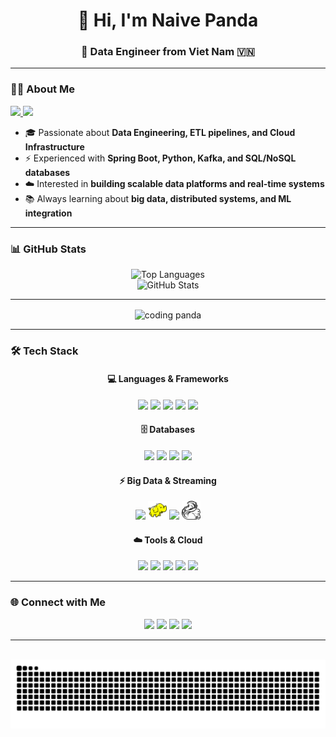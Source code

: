 <h1 align="center">👋 Hi, I'm Naive Panda</h1>
<h3 align="center">🚀 Data Engineer from Viet Nam 🇻🇳</h3>

---

### 👨‍💻 About Me

<p align="=left">
  <a href="https://github.com/nghoaibao03">
    <img height="20" src="https://komarev.com/ghpvc/?username=nghoaibao03&style=flat" />
  </a>
  <a href="https://github.com/nghoaibao03">
    <img height="20" src="https://img.shields.io/github/followers/nghoaibao03?label=follow&logo=github&style=flat" />
  </a>
</p>


- 🎓 Passionate about **Data Engineering, ETL pipelines, and Cloud Infrastructure**  
- ⚡ Experienced with **Spring Boot, Python, Kafka, and SQL/NoSQL databases**  
- ☁️ Interested in **building scalable data platforms and real-time systems**  
- 📚 Always learning about **big data, distributed systems, and ML integration**  

---

### 📊 GitHub Stats
<div align="center">
<!--   <img src="https://github-readme-stats.vercel.app/api?username=nghoaibao03&show_icons=true&count_private=true&include_all_commits=true&theme=shadow_red&hide_border=false" height="170" alt="GitHub Stats" /> -->
  <img src="https://github-readme-stats.vercel.app/api/top-langs?username=nghoaibao03&layout=compact&langs_count=8&theme=shadow_red&hide_border=false" height="170" alt="Top Languages" />
</div>

<div align="center">
<img src="https://github-readme-stats.vercel.app/api?username=nghoaibao03&show_icons=true&count_private=true&include_all_commits=true&theme=shadow_red&hide_border=false&rank_icon=github" height="170" alt="GitHub Stats" />
<!--   <img src="https://github-readme-stats.vercel.app/api/top-langs?username=nghoaibao03&layout=compact&langs_count=8&theme=dracula&hide_border=false" height="170" alt="Top Languages" /> -->
</div>

---

<div align="center">
  <img align="center" height="180" src="https://media3.giphy.com/media/v1.Y2lkPTc5MGI3NjExMjBucW56aDY0eGxjMmtoY2lkM3V0ZXc2dDRzZDc3d3c1cHpiaHljNiZlcD12MV9pbnRlcm5hbF9naWZfYnlfaWQmY3Q9Zw/sY6DRXWTn9a2k/giphy.gif" alt="coding panda" />
</div>

---

### 🛠️ Tech Stack
<div align="center">

#### 💻 Languages & Frameworks  
<img src="https://cdn.jsdelivr.net/gh/devicons/devicon/icons/javascript/javascript-original.svg" height="30" />
<img src="https://cdn.jsdelivr.net/gh/devicons/devicon/icons/typescript/typescript-original.svg" height="30" />
<img src="https://cdn.jsdelivr.net/gh/devicons/devicon/icons/react/react-original.svg" height="30" />
<img src="https://cdn.jsdelivr.net/gh/devicons/devicon/icons/java/java-original.svg" height="30" />
<img src="https://cdn.jsdelivr.net/gh/devicons/devicon/icons/python/python-original.svg" height="30" />

#### 🗄️ Databases  
<img src="https://cdn.jsdelivr.net/gh/devicons/devicon/icons/mysql/mysql-original.svg" height="30" />
<img src="https://cdn.jsdelivr.net/gh/devicons/devicon/icons/postgresql/postgresql-original.svg" height="30" />
<img src="https://cdn.jsdelivr.net/gh/devicons/devicon/icons/mongodb/mongodb-original.svg" height="30" />
<img src="https://cdn.jsdelivr.net/gh/devicons/devicon/icons/oracle/oracle-original.svg" height="30" />

#### ⚡ Big Data & Streaming  
<img src="https://cdn.jsdelivr.net/gh/devicons/devicon/icons/apachekafka/apachekafka-original.svg" height="30" />
<img src="https://raw.githubusercontent.com/nghoaibao03/nghoaibao03/main/assets/hadoop-svgrepo-com.svg" height="30"/>
<img src="https://cdn.jsdelivr.net/gh/devicons/devicon/icons/apachespark/apachespark-original.svg" height="30" />
<img src="https://raw.githubusercontent.com/nghoaibao03/nghoaibao03/main/assets/flink.svg" height="30" alt="Flink" />


#### ☁️ Tools & Cloud  
<img src="https://cdn.jsdelivr.net/gh/devicons/devicon/icons/docker/docker-original.svg" height="30" />
<img src="https://cdn.jsdelivr.net/gh/devicons/devicon/icons/linux/linux-original.svg" height="30" />
<img src="https://cdn.jsdelivr.net/gh/devicons/devicon/icons/git/git-original.svg" height="30" />
<img src="https://cdn.jsdelivr.net/gh/devicons/devicon/icons/amazonwebservices/amazonwebservices-line-wordmark.svg" height="30" />
<img src="https://cdn.jsdelivr.net/gh/devicons/devicon/icons/azure/azure-original.svg" height="30" />

</div>

---

### 🌐 Connect with Me
<div align="center">
  <a href="https://www.facebook.com/hblegend2003/"><img src="https://img.shields.io/badge/Facebook-1877F2?style=for-the-badge&logo=facebook&logoColor=white" height="35" /></a>
  <a href="https://discord.com/channels/@me/1037417205194817678"><img src="https://img.shields.io/badge/Discord-7289DA?style=for-the-badge&logo=discord&logoColor=white" height="35" /></a>
  <a href="ng.hoaibao03ht@gmail.com"><img src="https://img.shields.io/badge/Gmail-D14836?style=for-the-badge&logo=gmail&logoColor=white" height="35" /></a>
  <a href="https://www.linkedin.com/in/hoaibao03ht/"><img src="https://img.shields.io/badge/LinkedIn-0077B5?style=for-the-badge&logo=linkedin&logoColor=white" height="35" /></a>
</div>

---

<br clear="both">

<div align="center">
  <img src="https://raw.githubusercontent.com/nghoaibao03/nghoaibao03/output/snake.svg" alt="Snake animation" />
</div>
